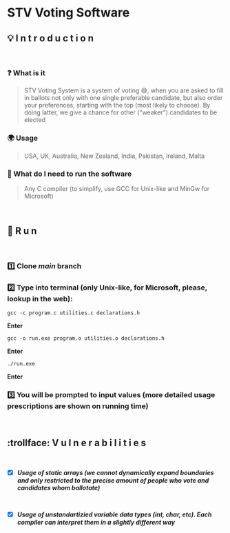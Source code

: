 # STV Voting Software

## :bulb: I n t r o d u c t i o n
</br>

### :question: What is it
> STV Voting System is a system of voting :sweat_smile:, when you are asked to fill in ballots not only with one single preferable candidate, but also order your preferences, starting with the top (most likely to choose). By doing latter, we give a chance for other ("weaker") candidates to be elected

### :earth_africa: Usage
> USA, UK, Australia, New Zealand, India, Pakistan, Ireland, Malta

### :key: What do I need to run the software
> Any C compiler (to simplify, use GCC for Unix-like and MinGw for Microsoft)
</br>

## :running: R u n

</br>

### :one: Clone *main* branch 

### :two: Type into terminal (only Unix-like, for Microsoft, please, lookup in the web):
```
gcc -c program.c utilities.c declarations.h
```
**Enter**
```
gcc -o run.exe program.o utilities.o declarations.h
```
**Enter**
```
./run.exe
```
**Enter**

### :three: You will be prompted to input values (more detailed usage prescriptions are shown on running time)

</br>

## :trollface: V u l n e r a b i l i t i e s

</br>

- [x] ***Usage of static arrays (we cannot dynamically expand boundaries and only restricted to the precise amount of people who vote and candidates whom ballotate)***

</br>

- [x] ***Usage of unstandartizied variable data types (int, char, etc). Each compiler can interpret them in a slightly different way***

